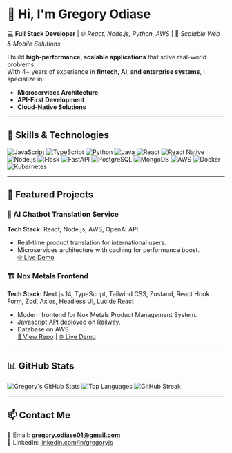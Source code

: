 # 👋 Hi, I'm Gregory Odiase

💻 **Full Stack Developer** | 🌐 *React, Node.js, Python, AWS* | 🔗 *Scalable Web & Mobile Solutions*

I build **high-performance, scalable applications** that solve real-world problems.  
With 4+ years of experience in **fintech, AI, and enterprise systems**, I specialize in:
- **Microservices Architecture**
- **API-First Development**
- **Cloud-Native Solutions**

---

## 🚀 Skills & Technologies

![JavaScript](https://img.shields.io/badge/-JavaScript-000?&logo=JavaScript)
![TypeScript](https://img.shields.io/badge/-TypeScript-000?&logo=TypeScript)
![Python](https://img.shields.io/badge/-Python-000?&logo=Python)
![Java](https://img.shields.io/badge/-Java-000?&logo=Java)
![React](https://img.shields.io/badge/-React-000?&logo=React)
![React Native](https://img.shields.io/badge/-React%20Native-000?&logo=React)
![Node.js](https://img.shields.io/badge/-Node.js-000?&logo=node.js)
![Flask](https://img.shields.io/badge/-Flask-000?&logo=Flask)
![FastAPI](https://img.shields.io/badge/-FastAPI-000?&logo=FastAPI)
![PostgreSQL](https://img.shields.io/badge/-PostgreSQL-000?&logo=PostgreSQL)
![MongoDB](https://img.shields.io/badge/-MongoDB-000?&logo=MongoDB)
![AWS](https://img.shields.io/badge/-AWS-000?&logo=Amazon-AWS)
![Docker](https://img.shields.io/badge/-Docker-000?&logo=Docker)
![Kubernetes](https://img.shields.io/badge/-Kubernetes-000?&logo=Kubernetes)

---

## 📌 Featured Projects

### 🧠 AI Chatbot Translation Service
**Tech Stack:** React, Node.js, AWS, OpenAI API  
- Real-time product translation for international users.
- Microservices architecture with caching for performance boost.  
[🌐 Live Demo](https://fred-frontend.vercel.app/home)

### 🏗️ Nox Metals Frontend
**Tech Stack:** Next.js 14, TypeScript, Tailwind CSS, Zustand, React Hook Form, Zod, Axios, Headless UI, Lucide React  
- Modern frontend for Nox Metals Product Management System.  
- Javascript API deployed on Railway.
- Database on AWS  
[🔗 View Repo](https://github.com/greglacinto/nox-metals-frontend) | [🌐 Live Demo](https://nox-metals-frontend.vercel.app)

---

## 📊 GitHub Stats

![Gregory's GitHub Stats](https://github-readme-stats.vercel.app/api?username=greglacinto&show_icons=true&theme=radical)
![Top Languages](https://github-readme-stats.vercel.app/api/top-langs/?username=greglacinto&layout=compact&theme=radical)
![GitHub Streak](https://streak-stats.demolab.com?user=greglacinto&theme=tokyonight)


---

## 📫 Contact Me
📧 Email: **gregory.odiase01@gmail.com**  
🔗 LinkedIn: [linkedin.com/in/gregoryjs](https://www.linkedin.com/in/gregoryjs)  
